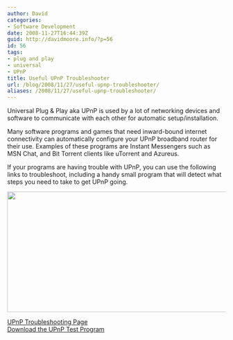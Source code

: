 ```yaml
---
author: David
categories:
- Software Development
date: 2008-11-27T16:44:39Z
guid: http://davidmoore.info/?p=56
id: 56
tags:
- plug and play
- universal
- UPnP
title: Useful UPnP Troubleshooter
url: /blog/2008/11/27/useful-upnp-troubleshooter/
aliases: /2008/11/27/useful-upnp-troubleshooter/
---
```


Universal Plug & Play aka UPnP is used by a lot of networking devices and software to communicate with each other for automatic setup/installation.

Many software programs and games that need inward-bound internet connectivity can automatically configure your UPnP broadband router for their use. Examples of these programs are Instant Messengers such as MSN Chat, and Bit Torrent clients like uTorrent and Azureus.

If your programs are having trouble with UPnP, you can use the following links to troubleshoot, including a handy small program that will detect what steps you need to take to get UPnP going.

<img class="alignnone" title="UPnP Test Program" src="http://fp.mgillespie.plus.com/upnphe3.jpg" alt="" width="542" height="278" />

<a href="http://fp.mgillespie.plus.com/upnphelp.htm" target="_blank">UPnP Troubleshooting Page<br /> </a><a href="http://www.junegillespie.plus.com/UPnPTest.exe" target="_blank">Download the UPnP Test Program</a>